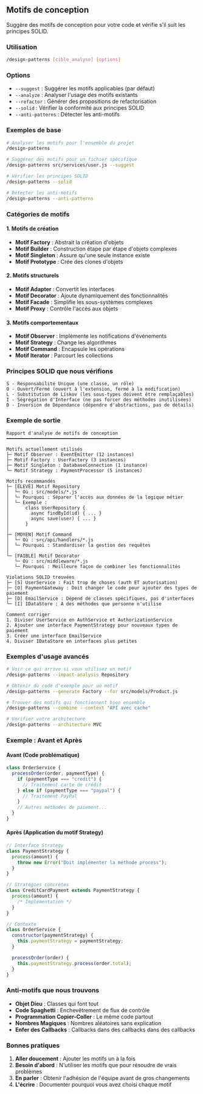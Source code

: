 ## Motifs de conception

Suggère des motifs de conception pour votre code et vérifie s'il suit les principes SOLID.

### Utilisation

```bash
/design-patterns [cible_analyse] [options]
```

### Options

- `--suggest` : Suggérer les motifs applicables (par défaut)
- `--analyze` : Analyser l'usage des motifs existants
- `--refactor` : Générer des propositions de refactorisation
- `--solid` : Vérifier la conformité aux principes SOLID
- `--anti-patterns` : Détecter les anti-motifs

### Exemples de base

```bash
# Analyser les motifs pour l'ensemble du projet
/design-patterns

# Suggérer des motifs pour un fichier spécifique
/design-patterns src/services/user.js --suggest

# Vérifier les principes SOLID
/design-patterns --solid

# Détecter les anti-motifs
/design-patterns --anti-patterns
```

### Catégories de motifs

#### 1. Motifs de création

- **Motif Factory** : Abstrait la création d'objets
- **Motif Builder** : Construction étape par étape d'objets complexes
- **Motif Singleton** : Assure qu'une seule instance existe
- **Motif Prototype** : Crée des clones d'objets

#### 2. Motifs structurels

- **Motif Adapter** : Convertit les interfaces
- **Motif Decorator** : Ajoute dynamiquement des fonctionnalités
- **Motif Facade** : Simplifie les sous-systèmes complexes
- **Motif Proxy** : Contrôle l'accès aux objets

#### 3. Motifs comportementaux

- **Motif Observer** : Implémente les notifications d'événements
- **Motif Strategy** : Change les algorithmes
- **Motif Command** : Encapsule les opérations
- **Motif Iterator** : Parcourt les collections

### Principes SOLID que nous vérifions

```
S - Responsabilité Unique (une classe, un rôle)
O - Ouvert/Fermé (ouvert à l'extension, fermé à la modification)
L - Substitution de Liskov (les sous-types doivent être remplaçables)
I - Ségrégation d'Interface (ne pas forcer des méthodes inutilisées)
D - Inversion de Dépendance (dépendre d'abstractions, pas de détails)
```

### Exemple de sortie

```
Rapport d'analyse de motifs de conception
━━━━━━━━━━━━━━━━━━━━━━━━━━━━━━━━━━━━━━━━━━

Motifs actuellement utilisés
├─ Motif Observer : EventEmitter (12 instances)
├─ Motif Factory : UserFactory (3 instances)
├─ Motif Singleton : DatabaseConnection (1 instance)
└─ Motif Strategy : PaymentProcessor (5 instances)

Motifs recommandés
├─ [ÉLEVÉ] Motif Repository
│  └─ Où : src/models/*.js
│  └─ Pourquoi : Séparer l'accès aux données de la logique métier
│  └─ Exemple :
│      class UserRepository {
│        async findById(id) { ... }
│        async save(user) { ... }
│      }
│
├─ [MOYEN] Motif Command
│  └─ Où : src/api/handlers/*.js
│  └─ Pourquoi : Standardiser la gestion des requêtes
│
└─ [FAIBLE] Motif Decorator
   └─ Où : src/middleware/*.js
   └─ Pourquoi : Meilleure façon de combiner les fonctionnalités

Violations SOLID trouvées
├─ [S] UserService : Fait trop de choses (auth ET autorisation)
├─ [O] PaymentGateway : Doit changer le code pour ajouter des types de paiement
├─ [D] EmailService : Dépend de classes spécifiques, pas d'interfaces
└─ [I] IDataStore : A des méthodes que personne n'utilise

Comment corriger
1. Diviser UserService en AuthService et AuthorizationService
2. Ajouter une interface PaymentStrategy pour nouveaux types de paiement
3. Créer une interface EmailService
4. Diviser IDataStore en interfaces plus petites
```

### Exemples d'usage avancés

```bash
# Voir ce qui arrive si vous utilisez un motif
/design-patterns --impact-analysis Repository

# Obtenir du code d'exemple pour un motif
/design-patterns --generate Factory --for src/models/Product.js

# Trouver des motifs qui fonctionnent bien ensemble
/design-patterns --combine --context "API avec cache"

# Vérifier votre architecture
/design-patterns --architecture MVC
```

### Exemple : Avant et Après

#### Avant (Code problématique)

```javascript
class OrderService {
  processOrder(order, paymentType) {
    if (paymentType === "credit") {
      // Traitement carte de crédit
    } else if (paymentType === "paypal") {
      // Traitement PayPal
    }
    // Autres méthodes de paiement...
  }
}
```

#### Après (Application du motif Strategy)

```javascript
// Interface Strategy
class PaymentStrategy {
  process(amount) {
    throw new Error("Doit implémenter la méthode process");
  }
}

// Stratégies concrètes
class CreditCardPayment extends PaymentStrategy {
  process(amount) {
    /* Implémentation */
  }
}

// Contexte
class OrderService {
  constructor(paymentStrategy) {
    this.paymentStrategy = paymentStrategy;
  }

  processOrder(order) {
    this.paymentStrategy.process(order.total);
  }
}
```

### Anti-motifs que nous trouvons

- **Objet Dieu** : Classes qui font tout
- **Code Spaghetti** : Enchevêtrement de flux de contrôle
- **Programmation Copier-Coller** : Le même code partout
- **Nombres Magiques** : Nombres aléatoires sans explication
- **Enfer des Callbacks** : Callbacks dans des callbacks dans des callbacks

### Bonnes pratiques

1. **Aller doucement** : Ajouter les motifs un à la fois
2. **Besoin d'abord** : N'utiliser les motifs que pour résoudre de vrais problèmes
3. **En parler** : Obtenir l'adhésion de l'équipe avant de gros changements
4. **L'écrire** : Documenter pourquoi vous avez choisi chaque motif

